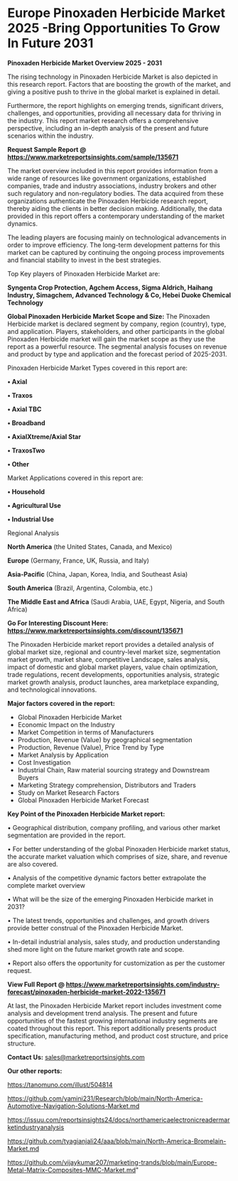 # Europe Pinoxaden Herbicide Market 2025 -Bring Opportunities To Grow In Future 2031

<Strong> Pinoxaden Herbicide Market Overview 2025 - 2031</strong>

The rising technology in Pinoxaden Herbicide Market is also depicted in this research report. Factors that are boosting the growth of the market, and giving a positive push to thrive in the global market is explained in detail.

Furthermore, the report highlights on emerging trends, significant drivers, challenges, and opportunities, providing all necessary data for thriving in the industry. This report market research offers a comprehensive perspective, including an in-depth analysis of the present and future scenarios within the industry.

<strong>Request Sample Report @ <a href=https://www.marketreportsinsights.com/sample/135671>https://www.marketreportsinsights.com/sample/135671</a></strong>

The market overview included in this report provides information from a wide range of resources like government organizations, established companies, trade and industry associations, industry brokers and other such regulatory and non-regulatory bodies. The data acquired from these organizations authenticate the Pinoxaden Herbicide research report, thereby aiding the clients in better decision making. Additionally, the data provided in this report offers a contemporary understanding of the market dynamics.

The leading players are focusing mainly on technological advancements in order to improve efficiency. The long-term development patterns for this market can be captured by continuing the ongoing process improvements and financial stability to invest in the best strategies.

Top Key players of Pinoxaden Herbicide Market are:

<strong>Syngenta Crop Protection, Agchem Access, Sigma Aldrich, Haihang Industry, Simagchem, Advanced Technology & Co, Hebei Duoke Chemical Technology</strong>

<strong><b>Global Pinoxaden Herbicide Market Scope and Size:</b></strong>
The Pinoxaden Herbicide market is declared segment by company, region (country), type, and application. Players, stakeholders, and other participants in the global Pinoxaden Herbicide market will gain the market scope as they use the report as a powerful resource. The segmental analysis focuses on revenue and product by type and application and the forecast period of 2025-2031.

Pinoxaden Herbicide Market Types covered in this report are:

<strong>• Axial

• Traxos

• Axial TBC

• Broadband

• AxialXtreme/Axial Star

• TraxosTwo

• Other</strong>

Market Applications covered in this report are:

<strong>• Household

• Agricultural Use

• Industrial Use</strong> 

Regional Analysis

<strong>North America</strong> (the United States, Canada, and Mexico)

<strong>Europe</strong> (Germany, France, UK, Russia, and Italy)

<strong>Asia-Pacific</strong> (China, Japan, Korea, India, and Southeast Asia)

<strong>South America</strong> (Brazil, Argentina, Colombia, etc.)

<strong>The Middle East and Africa</strong> (Saudi Arabia, UAE, Egypt, Nigeria, and South Africa)

<strong>Go For Interesting Discount Here: <a href=https://www.marketreportsinsights.com/discount/135671>https://www.marketreportsinsights.com/discount/135671</a></strong>

The Pinoxaden Herbicide market report provides a detailed analysis of global market size, regional and country-level market size, segmentation market growth, market share, competitive Landscape, sales analysis, impact of domestic and global market players, value chain optimization, trade regulations, recent developments, opportunities analysis, strategic market growth analysis, product launches, area marketplace expanding, and technological innovations.

<strong><b>Major factors covered in the report:</b></strong>
<ul>
  <li>Global Pinoxaden Herbicide Market </li>
  <li>Economic Impact on the Industry</li>
  <li>Market Competition in terms of Manufacturers</li>
  <li>Production, Revenue (Value) by geographical segmentation</li>
  <li>Production, Revenue (Value), Price Trend by Type</li>
  <li>Market Analysis by Application</li>
  <li>Cost Investigation</li>
  <li>Industrial Chain, Raw material sourcing strategy and Downstream Buyers</li>
  <li>Marketing Strategy comprehension, Distributors and Traders</li>
  <li>Study on Market Research Factors</li>
  <li>Global Pinoxaden Herbicide Market Forecast</li>
</ul>

<strong><b>Key Point of the Pinoxaden Herbicide Market report:</b></strong>

• Geographical distribution, company profiling, and various other market segmentation are provided in the report.

• For better understanding of the global Pinoxaden Herbicide market status, the accurate market valuation which comprises of size, share, and revenue are also covered.

• Analysis of the competitive dynamic factors better extrapolate the complete market overview

• What will be the size of the emerging Pinoxaden Herbicide market in 2031?

• The latest trends, opportunities and challenges, and growth drivers provide better construal of the Pinoxaden Herbicide Market.

• In-detail industrial analysis, sales study, and production understanding shed more light on the future market growth rate and scope.

• Report also offers the opportunity for customization as per the customer request.

<strong><b>View Full Report @ <a href=https://www.marketreportsinsights.com/industry-forecast/pinoxaden-herbicide-market-2022-135671>https://www.marketreportsinsights.com/industry-forecast/pinoxaden-herbicide-market-2022-135671</a></b></strong>


At last, the Pinoxaden Herbicide Market report includes investment come analysis and development trend analysis. The present and future opportunities of the fastest growing international industry segments are coated throughout this report. This report additionally presents product specification, manufacturing method, and product cost structure, and price structure.

<strong>Contact Us:</strong>
sales@marketreportsinsights.com

<strong>Our other reports:</strong>

<a href=https://tanomuno.com/illust/504814>https://tanomuno.com/illust/504814</a>

<a href=https://github.com/yamini231/Research/blob/main/North-America-Automotive-Navigation-Solutions-Market.md>https://github.com/yamini231/Research/blob/main/North-America-Automotive-Navigation-Solutions-Market.md</a>

<a href=https://issuu.com/reportsinsights24/docs/northamericaelectronicreadermarketindustryanalysis>https://issuu.com/reportsinsights24/docs/northamericaelectronicreadermarketindustryanalysis</a>

<a href=https://github.com/tyagianjali24/aaa/blob/main/North-America-Bromelain-Market.md>https://github.com/tyagianjali24/aaa/blob/main/North-America-Bromelain-Market.md</a>

<a href=https://github.com/vijaykumar207/marketing-trands/blob/main/Europe-Metal-Matrix-Composites-MMC-Market.md>https://github.com/vijaykumar207/marketing-trands/blob/main/Europe-Metal-Matrix-Composites-MMC-Market.md</a>"

